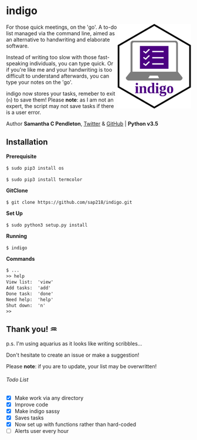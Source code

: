 # indigo

<img src="indigo.png" align="right" alt="indigo logo" width="200">

For those quick meetings, on the 'go'. A to-do list managed via the command line, aimed as an alternative to handwriting and elaborate software. 

Instead of writing too slow with those fast-speaking individuals, you can type quick. Or if you're like me and your handwriting is too difficult to understand afterwards, you can type your notes on the 'go'.

indigo now stores your tasks, remeber to exit (`n`) to save them! Please **note**: as I am not an expert, the script may not save tasks if there is a user error. 

Author __Samantha C Pendleton__, [Twitter](https://twitter.com/sap218) & [GitHub](https://github.com/sap218) | **Python v3.5** 

## Installation

**Prerequisite**

`$ sudo pip3 install os`

`$ sudo pip3 install termcolor`

**GitClone**

`$ git clone https://github.com/sap218/indigo.git`

**Set Up**

`$ sudo python3 setup.py install`

**Running**

`$ indigo`

**Commands**

```
$ ...
>> help
View list:	'view'
Add tasks:	'add'
Done task:	'done'
Need help:	'help'
Shut down:	'n'
>>
```

## Thank you! :aquarius:

p.s. I'm using aquarius as it looks like writing scribbles...

Don't hesitate to create an issue or make a suggestion!

Please **note**: if you are to update, your list may be overwritten!

###### Todo List
- [x] Make work via any directory
- [x] Improve code
- [x] Make indigo sassy
- [x] Saves tasks
- [x] Now set up with functions rather than hard-coded
- [ ] Alerts user every hour
